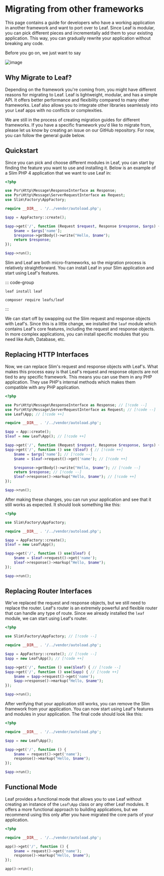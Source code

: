# Migrating from other frameworks

This page contains a guide for developers who have a working application in another framework and want to port over to Leaf. Since Leaf is modular, you can pick different pieces and incrementally add them to your existing application. This way, you can gradually rewrite your application without breaking any code.

Before you go on, we just want to say

![image](https://github.com/user-attachments/assets/34fc4b51-8312-49e6-9e97-07b10b262d13)

## Why Migrate to Leaf?

Depending on the framework you're coming from, you might have different reasons for migrating to Leaf. Leaf is lightweight, modular, and has a simple API. It offers better performance and flexibility compared to many other frameworks. Leaf also allows you to integrate other libraries seamlessly into your Leaf apps with no conflicts or complexities.

We are still in the process of creating migration guides for different frameworks. If you have a specific framework you'd like to migrate from, please let us know by creating an issue on our GitHub repository. For now, you can follow the general guide below.

## Quickstart

Since you can pick and choose different modules in Leaf, you can start by finding the feature you want to use and installing it. Below is an example of a Slim PHP 4 application that we want to use Leaf in:

```php
<?php

use Psr\Http\Message\ResponseInterface as Response;
use Psr\Http\Message\ServerRequestInterface as Request;
use Slim\Factory\AppFactory;

require __DIR__ . '/../vendor/autoload.php';

$app = AppFactory::create();

$app->get('/', function (Request $request, Response $response, $args) {
    $name = $args['name'];
    $response->getBody()->write("Hello, $name");
    return $response;
});

$app->run();
```

Slim and Leaf are both micro-frameworks, so the migration process is relatively straightforward. You can install Leaf in your Slim application and start using Leaf's features.

::: code-group

```bash:no-line-numbers [Leaf CLI]
leaf install leaf
```

```bash:no-line-numbers [Composer]
composer require leafs/leaf
```

:::

We can start off by swapping out the Slim request and response objects with Leaf's. Since this is a little change, we installed the `leaf` module which contains Leaf's core features, including the request and response objects. In more complex applications, you can install specific modules that you need like Auth, Database, etc.

## Replacing HTTP Interfaces

Now, we can replace Slim's request and response objects with Leaf's. What makes this process easy is that Leaf's request and response objects are not tied to any specific framework. This means you can use them in any PHP application. They use PHP's internal methods which makes them compatible with any PHP application.

```php
<?php

use Psr\Http\Message\ResponseInterface as Response; // [!code --]
use Psr\Http\Message\ServerRequestInterface as Request; // [!code --]
use Leaf\App; // [!code ++]

require __DIR__ . '/../vendor/autoload.php';

$app = App::create();
$leaf = new Leaf\App(); // [!code ++]

$app->get('/', function (Request $request, Response $response, $args) { // [!code --]
$app->get('/', function () use ($leaf) { // [!code ++]
    $name = $args['name']; // [!code --]
    $name = $leaf->request()->get('name'); // [!code ++]

    $response->getBody()->write("Hello, $name"); // [!code --]
    return $response; // [!code --]
    $leaf->response()->markup("Hello, $name"); // [!code ++]
});

$app->run();
```

After making these changes, you can run your application and see that it still works as expected. It should look something like this:

```php
<?php

use Slim\Factory\AppFactory;

require __DIR__ . '/../vendor/autoload.php';

$app = AppFactory::create();
$leaf = new Leaf\App();

$app->get('/', function () use($leaf) {
    $name = $leaf->request()->get('name');
    $leaf->response()->markup("Hello, $name");
});

$app->run();
```

## Replacing Router Interfaces

We've replaced the request and response objects, but we still need to replace the router. Leaf's router is an extremely powerful and flexible router that can handle any type of route. Since we already installed the `leaf` module, we can start using Leaf's router.

```php
<?php

use Slim\Factory\AppFactory; // [!code --]

require __DIR__ . '/../vendor/autoload.php';

$app = AppFactory::create(); // [!code --]
$app = new Leaf\App(); // [!code ++]

$app->get('/', function () use($leaf) { // [!code --]
$app->get('/', function () use($app) { // [!code ++]
    $name = $app->request()->get('name');
    $app->response()->markup("Hello, $name");
});

$app->run();
```

After verifying that your application still works, you can remove the Slim framework from your application. You can now start using Leaf's features and modules in your application. The final code should look like this:

```php
<?php

require __DIR__ . '/../vendor/autoload.php';

$app = new Leaf\App();

$app->get('/', function () {
    $name = request()->get('name');
    response()->markup("Hello, $name");
});

$app->run();
```

## Functional Mode

Leaf provides a functional mode that allows you to use Leaf without creating an instance of the `Leaf\App` class or any other Leaf modules. It offers a more functional approach to building applications, but we recommend using this only after you have migrated the core parts of your application.

```php
<?php

require __DIR__ . '/../vendor/autoload.php';

app()->get('/', function () {
    $name = request()->get('name');
    response()->markup("Hello, $name");
});

app()->run();
```
